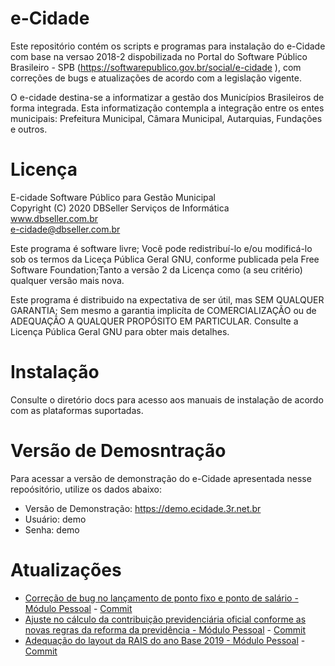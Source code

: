 # e-Cidade

Este repositório contém os scripts e programas para instalação do e-Cidade com base na versao 2018-2 dispobilizada no Portal do Software Público Brasileiro - SPB (https://softwarepublico.gov.br/social/e-cidade
), com correções de bugs e atualizações de acordo com a legislação vigente.

O e-cidade destina-se a informatizar a gestão dos Municípios Brasileiros de forma 
integrada. Esta informatização contempla a integração entre os entes municipais: 
Prefeitura Municipal, Câmara Municipal, Autarquias, Fundações e outros.

# Licença 

E-cidade Software Público para Gestão Municipal                
Copyright (C) 2020  DBSeller Serviços de Informática             
www.dbseller.com.br                     
e-cidade@dbseller.com.br                   
                                                                  
Este programa é software livre; 
Você pode redistribuí-lo e/ou modificá-lo sob os termos da Liceça Pública Geral GNU, conforme publicada pela Free Software Foundation;Tanto a versão 2 da Licença como (a seu critério) qualquer versão mais nova.          
                                                                  
Este programa é distribuido na expectativa de ser útil, mas SEM QUALQUER GARANTIA; 
Sem mesmo a garantia implicíta de COMERCIALIZAÇÃO ou de ADEQUAÇÃO A QUALQUER PROPÓSITO EM PARTICULAR. 
Consulte a Licença Pública Geral GNU para obter mais detalhes.     

# Instalação

Consulte o diretório docs para acesso aos manuais de instalação de acordo com as plataformas suportadas.

# Versão de Demosntração

Para acessar a versão de demonstração do e-Cidade apresentada nesse repoósitório, utilize os dados abaixo:

 - Versão de Demonstração: https://demo.ecidade.3r.net.br
 - Usuário: demo
 - Senha: demo

# Atualizações

  - [Correção de bug no lançamento de ponto fixo e ponto de salário - Módulo Pessoal](https://github.com/soarescbm/e-cidade/issues/1) - [Commit](https://github.com/soarescbm/e-cidade/commit/8d0ee89844fabac04ba4ce682f546732e2ca4c56)
  - [Ajuste no cálculo da contribuição previdenciária oficial conforme as novas regras da reforma da previdência - Módulo Pessoal](https://github.com/soarescbm/e-cidade/issues/3) - [Commit](https://github.com/soarescbm/e-cidade/pull/4/commits/acb28c37fb5a8bc656b11fc333a2a5f67a9d2e15)
  - [Adequação do layout da RAIS do ano Base 2019 - Módulo Pessoal](https://github.com/soarescbm/e-cidade/issues/6) - [Commit](https://github.com/soarescbm/e-cidade/pull/7/commits)

